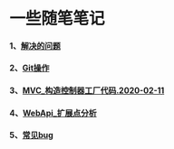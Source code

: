   # 一些随笔笔记


#### 1、[解决的问题](./question.md)

#### 2、[Git操作](./OperGit.md)

#### 3、[MVC_构造控制器工厂代码.2020-02-11](./Design1.md)

#### 4、[WebApi_扩展点分析](./webApiExtention_1.md)

#### 5、[常见bug](./bug.md)
